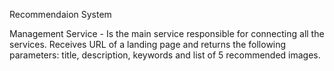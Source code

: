 
Recommendaion System

Management Service - Is the main service responsible for connecting all the services. Receives URL of a landing page and returns the following parameters: title, description, keywords and list of 5 recommended images. 




